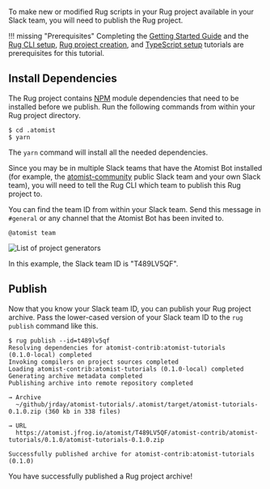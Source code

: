 To make new or modified Rug scripts in your Rug project available
in your Slack team, you will need to publish the Rug project.

!!! missing "Prerequisites"
    Completing the [Getting Started Guide][getting-started]
    and the [Rug CLI setup][cli-setup],
    [Rug project creation][create-rug], and [TypeScript setup][ts]
    tutorials are prerequisites for this tutorial.

[getting-started]: /getting-started/index.md
[cli-setup]: setup-cli.md
[create-rug]: create-rug-project.md
[ts]: setup-typescript.md

## Install Dependencies

The Rug project contains [NPM][npm] module dependencies that need to
be installed before we publish.  Run the following commands from
within your Rug project directory.

```console
$ cd .atomist
$ yarn
```

The `yarn` command will install all the needed dependencies.

[npm]: https://www.npmjs.com/ (NPM Modules)

Since you may be in multiple Slack teams that have the Atomist Bot installed (for
example, the [atomist-community][atomc] public Slack team and your own Slack team), you will need
to tell the Rug CLI which team to publish this Rug project to.

You can find the team ID from within your Slack team. Send this
message in `#general` or any channel that the Atomist Bot has been
invited to.

[atomc]: https://atomist-community.slack.com

```
@atomist team
```

<div class="ss-container">
  <img src="../images/atomist-team.png" alt="List of project generators" class="ss-medium">
</div>

In this example, the Slack team ID is "T489LV5QF".

## Publish

Now that you know your Slack team ID, you can publish your Rug project
archive.  Pass the lower-cased version of your Slack team ID to the
`rug publish` command like this.

```console
$ rug publish --id=t489lv5qf
Resolving dependencies for atomist-contrib:atomist-tutorials (0.1.0·local) completed
Invoking compilers on project sources completed
Loading atomist-contrib:atomist-tutorials (0.1.0·local) completed
Generating archive metadata completed
Publishing archive into remote repository completed

→ Archive
  ~/github/jrday/atomist-tutorials/.atomist/target/atomist-tutorials-0.1.0.zip (360 kb in 338 files)

→ URL
  https://atomist.jfrog.io/atomist/T489LV5QF/atomist-contrib/atomist-tutorials/0.1.0/atomist-tutorials-0.1.0.zip

Successfully published archive for atomist-contrib:atomist-tutorials (0.1.0)
```

You have successfully published a Rug project archive!



